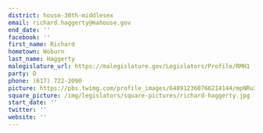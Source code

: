 ```yaml
---
district: house-30th-middlesex
email: richard.haggerty@mahouse.gov
end_date: ''
facebook: ''
first_name: Richard
hometown: Woburn
last_name: Haggerty
malegislature_url: https://malegislature.gov/Legislators/Profile/RMH1
party: D
phone: (617) 722-2090
picture: https://pbs.twimg.com/profile_images/648912360766214144/mpNRu3SR_400x400.jpg
square_picture: /img/legislators/square-pictures/richard-haggerty.jpg
start_date: ''
twitter: ''
website: ''
---
```

